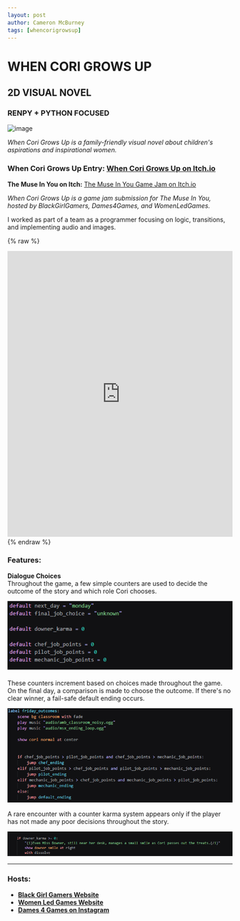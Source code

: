 ```yaml
---
layout: post
author: Cameron McBurney
tags: [whencorigrowsup]
---
```


# WHEN CORI GROWS UP
## 2D VISUAL NOVEL
### RENPY + PYTHON FOCUSED

![image](./images/COVER_Phantasmagoria.png)

*When Cori Grows Up is a family-friendly visual novel about children's aspirations and inspirational women.*

### When Cori Grows Up Entry: [When Cori Grows Up on Itch.io](https://dororochi.itch.io/when-cori-grows-up)

**The Muse In You on Itch:** [The Muse In You Game Jam on Itch.io](https://itch.io/jam/muse-in-you/entries)

*When Cori Grows Up is a game jam submission for *The Muse In You*, hosted by BlackGirlGamers, Dames4Games, and WomenLedGames.*

I worked as part of a team as a programmer focusing on logic, transitions, and implementing audio and images.

{% raw %}
<iframe width="100%" height="640" allowfullscreen="true" scrolling="no" id="game_drop" allow="autoplay; fullscreen *; geolocation; microphone; camera; midi; monetization; xr-spatial-tracking; gamepad; gyroscope; accelerometer; xr; cross-origin-isolated; web-share" msallowfullscreen="true" src="https://html-classic.itch.zone/html/13243381/index.html" allowtransparency="true" webkitallowfullscreen="true" mozallowfullscreen="true" frameborder="0"></iframe>
{% endraw %}

### Features:

**Dialogue Choices**  
Throughout the game, a few simple counters are used to decide the outcome of the story and which role Cori chooses.

![image](./images/Choices.png)

These counters increment based on choices made throughout the game. On the final day, a comparison is made to choose the outcome. If there's no clear winner, a fail-safe default ending occurs.

![image](./images/Comparison.png)

A rare encounter with a counter karma system appears only if the player has not made any poor decisions throughout the story.

![image](./images/ChanceEncounter.png)

---

### Hosts:

- **[Black Girl Gamers Website](https://www.theblackgirlgamers.com/)**
- **[Women Led Games Website](https://www.womenledgames.com/)**
- **[Dames 4 Games on Instagram](https://www.instagram.com/damesforgames/)**
